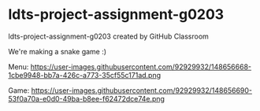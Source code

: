 # ldts-project-assignment-g0203
ldts-project-assignment-g0203 created by GitHub Classroom

We're making a snake game :)

Menu:
https://user-images.githubusercontent.com/92929932/148656668-1cbe9948-bb7a-426c-a773-35cf55c171ad.png

Game: 
https://user-images.githubusercontent.com/92929932/148656690-53f0a70a-e0d0-49ba-b8ee-f62472dce74e.png
